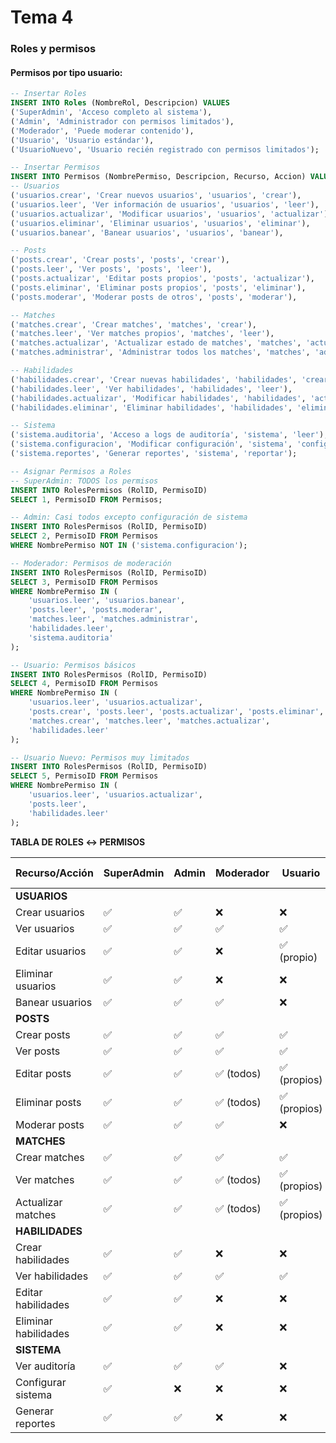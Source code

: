 # Tema 4

### Roles y permisos

#### Permisos por tipo usuario:

```sql
-- Insertar Roles
INSERT INTO Roles (NombreRol, Descripcion) VALUES
('SuperAdmin', 'Acceso completo al sistema'),
('Admin', 'Administrador con permisos limitados'),
('Moderador', 'Puede moderar contenido'),
('Usuario', 'Usuario estándar'),
('UsuarioNuevo', 'Usuario recién registrado con permisos limitados');

-- Insertar Permisos
INSERT INTO Permisos (NombrePermiso, Descripcion, Recurso, Accion) VALUES
-- Usuarios
('usuarios.crear', 'Crear nuevos usuarios', 'usuarios', 'crear'),
('usuarios.leer', 'Ver información de usuarios', 'usuarios', 'leer'),
('usuarios.actualizar', 'Modificar usuarios', 'usuarios', 'actualizar'),
('usuarios.eliminar', 'Eliminar usuarios', 'usuarios', 'eliminar'),
('usuarios.banear', 'Banear usuarios', 'usuarios', 'banear'),

-- Posts
('posts.crear', 'Crear posts', 'posts', 'crear'),
('posts.leer', 'Ver posts', 'posts', 'leer'),
('posts.actualizar', 'Editar posts propios', 'posts', 'actualizar'),
('posts.eliminar', 'Eliminar posts propios', 'posts', 'eliminar'),
('posts.moderar', 'Moderar posts de otros', 'posts', 'moderar'),

-- Matches
('matches.crear', 'Crear matches', 'matches', 'crear'),
('matches.leer', 'Ver matches propios', 'matches', 'leer'),
('matches.actualizar', 'Actualizar estado de matches', 'matches', 'actualizar'),
('matches.administrar', 'Administrar todos los matches', 'matches', 'administrar'),

-- Habilidades
('habilidades.crear', 'Crear nuevas habilidades', 'habilidades', 'crear'),
('habilidades.leer', 'Ver habilidades', 'habilidades', 'leer'),
('habilidades.actualizar', 'Modificar habilidades', 'habilidades', 'actualizar'),
('habilidades.eliminar', 'Eliminar habilidades', 'habilidades', 'eliminar'),

-- Sistema
('sistema.auditoria', 'Acceso a logs de auditoría', 'sistema', 'leer'),
('sistema.configuracion', 'Modificar configuración', 'sistema', 'configurar'),
('sistema.reportes', 'Generar reportes', 'sistema', 'reportar');

-- Asignar Permisos a Roles
-- SuperAdmin: TODOS los permisos
INSERT INTO RolesPermisos (RolID, PermisoID)
SELECT 1, PermisoID FROM Permisos;

-- Admin: Casi todos excepto configuración de sistema
INSERT INTO RolesPermisos (RolID, PermisoID)
SELECT 2, PermisoID FROM Permisos
WHERE NombrePermiso NOT IN ('sistema.configuracion');

-- Moderador: Permisos de moderación
INSERT INTO RolesPermisos (RolID, PermisoID)
SELECT 3, PermisoID FROM Permisos
WHERE NombrePermiso IN (
    'usuarios.leer', 'usuarios.banear',
    'posts.leer', 'posts.moderar',
    'matches.leer', 'matches.administrar',
    'habilidades.leer',
    'sistema.auditoria'
);

-- Usuario: Permisos básicos
INSERT INTO RolesPermisos (RolID, PermisoID)
SELECT 4, PermisoID FROM Permisos
WHERE NombrePermiso IN (
    'usuarios.leer', 'usuarios.actualizar',
    'posts.crear', 'posts.leer', 'posts.actualizar', 'posts.eliminar',
    'matches.crear', 'matches.leer', 'matches.actualizar',
    'habilidades.leer'
);

-- Usuario Nuevo: Permisos muy limitados
INSERT INTO RolesPermisos (RolID, PermisoID)
SELECT 5, PermisoID FROM Permisos
WHERE NombrePermiso IN (
    'usuarios.leer', 'usuarios.actualizar',
    'posts.leer',
    'habilidades.leer'
);
```

**TABLA DE ROLES ↔ PERMISOS**

| **Recurso/Acción**   | **SuperAdmin** | **Admin** | **Moderador** | **Usuario**  | **Usuario Nuevo** |
| -------------------- | -------------- | --------- | ------------- | ------------ | ----------------- |
| **USUARIOS**         |                |           |               |              |                   |
| Crear usuarios       | ✅             | ✅        | ❌            | ❌           | ❌                |
| Ver usuarios         | ✅             | ✅        | ✅            | ✅           | ✅                |
| Editar usuarios      | ✅             | ✅        | ❌            | ✅ (propio)  | ✅ (propio)       |
| Eliminar usuarios    | ✅             | ✅        | ❌            | ❌           | ❌                |
| Banear usuarios      | ✅             | ✅        | ✅            | ❌           | ❌                |
| **POSTS**            |                |           |               |              |                   |
| Crear posts          | ✅             | ✅        | ✅            | ✅           | ❌                |
| Ver posts            | ✅             | ✅        | ✅            | ✅           | ✅                |
| Editar posts         | ✅             | ✅        | ✅ (todos)    | ✅ (propios) | ❌                |
| Eliminar posts       | ✅             | ✅        | ✅ (todos)    | ✅ (propios) | ❌                |
| Moderar posts        | ✅             | ✅        | ✅            | ❌           | ❌                |
| **MATCHES**          |                |           |               |              |                   |
| Crear matches        | ✅             | ✅        | ✅            | ✅           | ❌                |
| Ver matches          | ✅             | ✅        | ✅ (todos)    | ✅ (propios) | ❌                |
| Actualizar matches   | ✅             | ✅        | ✅ (todos)    | ✅ (propios) | ❌                |
| **HABILIDADES**      |                |           |               |              |                   |
| Crear habilidades    | ✅             | ✅        | ❌            | ❌           | ❌                |
| Ver habilidades      | ✅             | ✅        | ✅            | ✅           | ✅                |
| Editar habilidades   | ✅             | ✅        | ❌            | ❌           | ❌                |
| Eliminar habilidades | ✅             | ✅        | ❌            | ❌           | ❌                |
| **SISTEMA**          |                |           |               |              |                   |
| Ver auditoría        | ✅             | ✅        | ✅            | ❌           | ❌                |
| Configurar sistema   | ✅             | ❌        | ❌            | ❌           | ❌                |
| Generar reportes     | ✅             | ✅        | ❌            | ❌           | ❌                |
